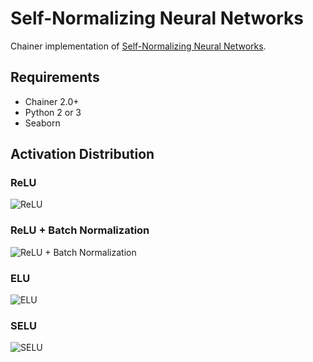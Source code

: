 # Self-Normalizing Neural Networks

Chainer implementation of [Self-Normalizing Neural Networks](https://arxiv.org/abs/1706.02515).

## Requirements

- Chainer 2.0+
- Python 2 or 3
- Seaborn

## Activation Distribution

### ReLU

![ReLU](https://pbs.twimg.com/media/DCBeAXlVYAEJcD_.jpg:orig)

### ReLU + Batch Normalization

![ReLU + Batch Normalization](https://pbs.twimg.com/media/DCBeA2CVYAAUHSH.jpg:orig)

### ELU

![ELU](https://pbs.twimg.com/media/DCBeBVIVYAAbYoo.jpg:orig)

### SELU

![SELU](https://pbs.twimg.com/media/DCBeB3KU0AEDt_G.jpg:orig)